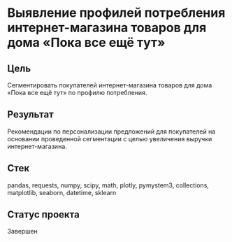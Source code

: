 # Выявление профилей потребления интернет-магазина товаров для дома «Пока все ещё тут»

## Цель

Сегментировать покупателей интернет-магазина товаров для дома «Пока все ещё тут» по профилю потребления.

## Результат

Рекомендации по персонализации предложений для покупателей на основании проведенной сегментации с целью увеличения выручки интернет-магазина.

## Стек

pandas, requests, numpy, scipy, math, plotly, pymystem3, collections, matplotlib, seaborn, datetime, sklearn

## Статус проекта

Завершен